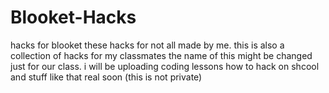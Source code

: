 # Blooket-Hacks
hacks for blooket
these hacks for not all made by me.
this is also a collection of hacks for my classmates
the name of this might be changed just for our class.
i will be uploading coding lessons how to hack on shcool and stuff like that real soon
(this is not private)
